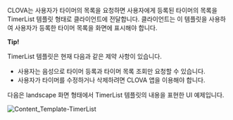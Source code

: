 CLOVA는 사용자가 타이머의 목록을 요청하면 사용자에게 등록된 타이머의 목록을 TimerList 템플릿 형태로 클라이언트에 전달합니다. 클라이언트는 이 템플릿을 사용하여 사용자가 등록한 타이머 목록을 화면에 표시해야 합니다.

<div class="tip">
  <p><strong>Tip!</strong></p>
  <p>TimerList 템플릿은 현재 다음과 같은 제약 사항이 있습니다.</p>
  <ul>
    <li>사용자는 음성으로 타이머 등록과 타이머 목록 조회만 요청할 수 있습니다.</li>
    <li>사용자가 타이머를 수정하거나 삭제하려면 CLOVA 앱을 이용해야 합니다.</li>
  </ul>
</div>

다음은 landscape 화면 형태에서 TimerList 템플릿의 내용을 표현한 UI 예제입니다.

![Content_Template-TimerList](/Develop/Assets/Images/Content_Template-TimerList.png)